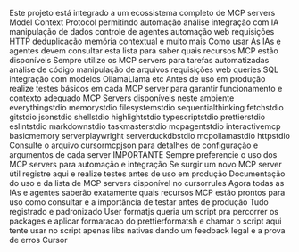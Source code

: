 Este projeto está integrado a um ecossistema completo de MCP servers Model Context Protocol permitindo automação análise integração com IA manipulação de dados controle de agentes automação web requisições HTTP deduplicação memória contextual e muito mais
 Como usar
 As IAs e agentes devem consultar esta lista para saber quais recursos MCP estão disponíveis
 Sempre utilize os MCP servers para tarefas automatizadas análise de código manipulação de arquivos requisições web queries SQL integração com modelos OllamaLlama etc
 Antes de uso em produção realize testes básicos em cada MCP server para garantir funcionamento e contexto adequado
 MCP Servers disponíveis neste ambiente
 everythingstdio
 memorystdio
 filesystemstdio
 sequentialthinking
 fetchstdio
 gitstdio
 jsonstdio
 shellstdio
 highlightstdio
 typescriptstdio
 prettierstdio
 eslintstdio
 markdownstdio
 taskmasterstdio
 mcpagentstdio
 interactivemcp
 basicmemory
 serverplaywright
 serverduckdbstdio
 mcpollamastdio
 httpstdio
 Consulte o arquivo cursormcpjson para detalhes de configuração e argumentos de cada server
IMPORTANTE Sempre preferencie o uso dos MCP servers para automação e integração Se surgir um novo MCP server útil registre aqui e realize testes antes de uso em produção
 Documentação do uso e da lista de MCP servers disponível no cursorrules
Agora todas as IAs e agentes saberão exatamente quais recursos MCP estão prontos para uso como consultar e a importância de testar antes de produção Tudo registrado e padronizado
User
formatjs queria um script pra percorrer os packages e aplicar formaracao do prettierformatsh e chamar o script aqui tente usar no script apenas libs nativas dando um feedback legal e a prova de erros
Cursor